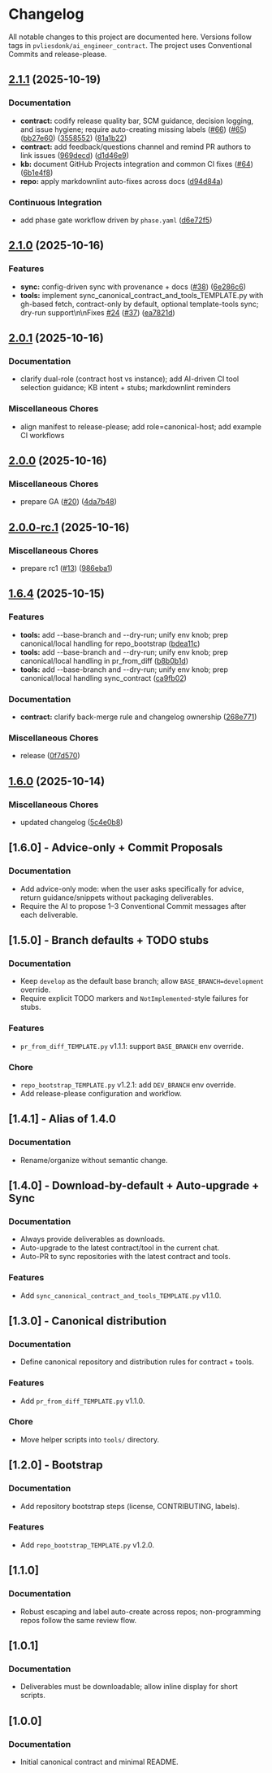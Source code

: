 # Changelog

All notable changes to this project are documented here. Versions follow tags in `pvliesdonk/ai_engineer_contract`.
The project uses Conventional Commits and release-please.


## [2.1.1](https://github.com/pvliesdonk/ai_engineer_contract/compare/a5cf015...ai_engineer_contract-v2.1.1) (2025-10-19)


### Documentation

* **contract:** codify release quality bar, SCM guidance, decision logging, and issue hygiene; require auto-creating missing labels ([#66](https://github.com/pvliesdonk/ai_engineer_contract/issues/66)) ([#65](https://github.com/pvliesdonk/ai_engineer_contract/issues/65)) ([bb27e60](https://github.com/pvliesdonk/ai_engineer_contract/commit/bb27e60bf9480b7073f597b3b6e92a9ab710b945)) ([3558552](https://github.com/pvliesdonk/ai_engineer_contract/commit/355855262c6e4396183b1615bf6b70069297c6ac)) ([81a1b22](https://github.com/pvliesdonk/ai_engineer_contract/commit/81a1b222de096889aa78fd3ca23554b672002b75))
* **contract:** add feedback/questions channel and remind PR authors to link issues ([969decd](https://github.com/pvliesdonk/ai_engineer_contract/commit/969decd5baff83d9d0286b6ffa5ab709593f96a7)) ([d1d46e9](https://github.com/pvliesdonk/ai_engineer_contract/commit/d1d46e9d2cdf6447fc0088dfb28ac4b7c7c2df7f))
* **kb:** document GitHub Projects integration and common CI fixes ([#64](https://github.com/pvliesdonk/ai_engineer_contract/issues/64)) ([6b1e4f8](https://github.com/pvliesdonk/ai_engineer_contract/commit/6b1e4f8b13b9ef0eb54de9cbeb4ad5e21d025ec1))
* **repo:** apply markdownlint auto-fixes across docs ([d94d84a](https://github.com/pvliesdonk/ai_engineer_contract/commit/d94d84a6a49333d60aa754db82728792cbdc4116))

### Continuous Integration

* add phase gate workflow driven by `phase.yaml` ([d6e72f5](https://github.com/pvliesdonk/ai_engineer_contract/commit/d6e72f5e77f82db532adc04d5150b958241ecb1f))


## [2.1.0](https://github.com/pvliesdonk/ai_engineer_contract/compare/ai_engineer_contract-v2.0.1...ai_engineer_contract-v2.1.0) (2025-10-16)


### Features

* **sync:** config-driven sync with provenance + docs ([#38](https://github.com/pvliesdonk/ai_engineer_contract/issues/38)) ([6e286c6](https://github.com/pvliesdonk/ai_engineer_contract/commit/6e286c6abd930c3a77dd7606f837ce8ef44d5fee))
* **tools:** implement sync_canonical_contract_and_tools_TEMPLATE.py with gh-based fetch, contract-only by default, optional template-tools sync; dry-run support\n\nFixes [#24](https://github.com/pvliesdonk/ai_engineer_contract/issues/24) ([#37](https://github.com/pvliesdonk/ai_engineer_contract/issues/37)) ([ea7821d](https://github.com/pvliesdonk/ai_engineer_contract/commit/ea7821d1cf5019ab12a513179252c6edb3ef46ed))

## [2.0.1](https://github.com/pvliesdonk/ai_engineer_contract/compare/ai_engineer_contract-v2.0.0...ai_engineer_contract-v2.0.1) (2025-10-16)

### Documentation

* clarify dual-role (contract host vs instance); add AI-driven CI tool selection guidance; KB intent + stubs; markdownlint reminders

### Miscellaneous Chores

* align manifest to release-please; add role=canonical-host; add example CI workflows

## [2.0.0](https://github.com/pvliesdonk/ai_engineer_contract/compare/ai_engineer_contract-v2.0.0-rc.1...ai_engineer_contract-v2.0.0) (2025-10-16)


### Miscellaneous Chores

* prepare GA ([#20](https://github.com/pvliesdonk/ai_engineer_contract/issues/20)) ([4da7b48](https://github.com/pvliesdonk/ai_engineer_contract/commit/4da7b48bcf712e1940ad502140ba2f3a08faa26b))

## [2.0.0-rc.1](https://github.com/pvliesdonk/ai_engineer_contract/compare/ai_engineer_contract-v1.6.4...ai_engineer_contract-v2.0.0-rc.1) (2025-10-16)


### Miscellaneous Chores

* prepare rc1 ([#13](https://github.com/pvliesdonk/ai_engineer_contract/issues/13)) ([986eba1](https://github.com/pvliesdonk/ai_engineer_contract/commit/986eba1a7466767ebe55b99ad29e37fe84a4af20))

## [1.6.4](https://github.com/pvliesdonk/ai_engineer_contract/compare/ai_engineer_contract-v1.6.0...ai_engineer_contract-v1.6.4) (2025-10-15)


### Features

* **tools:** add --base-branch and --dry-run; unify env knob; prep canonical/local handling for repo_bootstrap ([bdea11c](https://github.com/pvliesdonk/ai_engineer_contract/commit/bdea11cea55d288a82a15ce3c191902a0d90b340))
* **tools:** add --base-branch and --dry-run; unify env knob; prep canonical/local handling in pr_from_diff ([b8b0b1d](https://github.com/pvliesdonk/ai_engineer_contract/commit/b8b0b1decf93b9c0651b97c42939e8dd17e8b0a5))
* **tools:** add --base-branch and --dry-run; unify env knob; prep canonical/local handling sync_contract ([ca9fb02](https://github.com/pvliesdonk/ai_engineer_contract/commit/ca9fb02dc6990de6431a46d757a80971956cd5f4))


### Documentation

* **contract:** clarify back-merge rule and changelog ownership ([268e771](https://github.com/pvliesdonk/ai_engineer_contract/commit/268e7710a1f6b38fa91b61688cc4d7ebff069515))


### Miscellaneous Chores

* release ([0f7d570](https://github.com/pvliesdonk/ai_engineer_contract/commit/0f7d5703b4ff7f220fb0c379d077f36a8eaf9d97))

## [1.6.0](https://github.com/pvliesdonk/ai_engineer_contract/compare/ai_engineer_contract-v1.5.0...ai_engineer_contract-v1.6.0) (2025-10-14)


### Miscellaneous Chores

* updated changelog ([5c4e0b8](https://github.com/pvliesdonk/ai_engineer_contract/commit/5c4e0b89a2e29175045e615317d11b08681250b7))

## [1.6.0] - Advice-only + Commit Proposals
### Documentation
- Add advice-only mode: when the user asks specifically for advice, return guidance/snippets without packaging deliverables.
- Require the AI to propose 1–3 Conventional Commit messages after each deliverable.

## [1.5.0] - Branch defaults + TODO stubs
### Documentation
- Keep `develop` as the default base branch; allow `BASE_BRANCH=development` override.
- Require explicit TODO markers and `NotImplemented`-style failures for stubs.
### Features
- `pr_from_diff_TEMPLATE.py` v1.1.1: support `BASE_BRANCH` env override.
### Chore
- `repo_bootstrap_TEMPLATE.py` v1.2.1: add `DEV_BRANCH` env override.
- Add release-please configuration and workflow.

## [1.4.1] - Alias of 1.4.0
### Documentation
- Rename/organize without semantic change.

## [1.4.0] - Download-by-default + Auto-upgrade + Sync
### Documentation
- Always provide deliverables as downloads.
- Auto-upgrade to the latest contract/tool in the current chat.
- Auto-PR to sync repositories with the latest contract and tools.
### Features
- Add `sync_canonical_contract_and_tools_TEMPLATE.py` v1.1.0.

## [1.3.0] - Canonical distribution
### Documentation
- Define canonical repository and distribution rules for contract + tools.
### Features
- Add `pr_from_diff_TEMPLATE.py` v1.1.0.
### Chore
- Move helper scripts into `tools/` directory.

## [1.2.0] - Bootstrap
### Documentation
- Add repository bootstrap steps (license, CONTRIBUTING, labels).
### Features
- Add `repo_bootstrap_TEMPLATE.py` v1.2.0.

## [1.1.0]
### Documentation
- Robust escaping and label auto-create across repos; non-programming repos follow the same review flow.

## [1.0.1]
### Documentation
- Deliverables must be downloadable; allow inline display for short scripts.

## [1.0.0]
### Documentation
- Initial canonical contract and minimal README.
